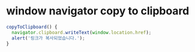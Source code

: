 # window navigator copy to clipboard

```js
copyToClipboard() {
  navigator.clipboard.writeText(window.location.href);
  alert('링크가 복사되었습니다.');
}
```
